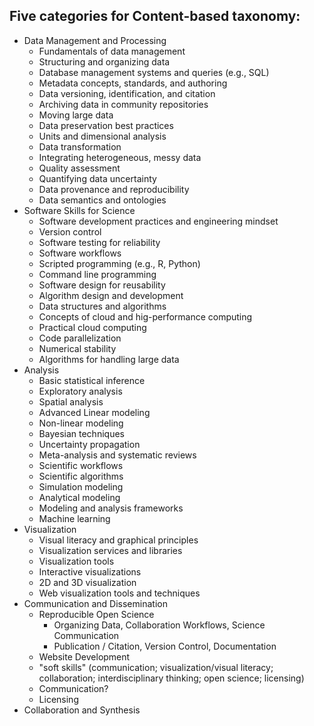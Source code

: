## Five categories for Content-based taxonomy: 
- Data Management and Processing 
	- Fundamentals of data management
    - Structuring and organizing data
    - Database management systems and queries (e.g., SQL)
    - Metadata concepts, standards, and authoring
    - Data versioning, identification, and citation
    - Archiving data in community repositories
    - Moving large data
    - Data preservation best practices
	- Units and dimensional analysis
    - Data transformation
    - Integrating heterogeneous, messy data
    - Quality assessment
    - Quantifying data uncertainty
    - Data provenance and reproducibility
    - Data semantics and ontologies
- Software Skills for Science
	- Software development practices and engineering mindset
    - Version control
    - Software testing for reliability
    - Software workflows
    - Scripted programming (e.g., R, Python)
    - Command line programming
    - Software design for reusability
	- Algorithm design and development
    - Data structures and algorithms
	- Concepts of cloud and hig-performance computing
    - Practical cloud computing
    - Code parallelization
    - Numerical stability
    - Algorithms for handling large data
- Analysis
    - Basic statistical inference
    - Exploratory analysis
    - Spatial analysis
    - Advanced Linear modeling
    - Non-linear modeling
    - Bayesian techniques
    - Uncertainty propagation
    - Meta-analysis and systematic reviews
    - Scientific workflows
    - Scientific algorithms
    - Simulation modeling
    - Analytical modeling
    - Modeling and analysis frameworks
    - Machine learning
- Visualization
    - Visual literacy and graphical principles
    - Visualization services and libraries
    - Visualization tools
    - Interactive visualizations
    - 2D and 3D visualization
    - Web visualization tools and techniques
- Communication and Dissemination
	- Reproducible Open Science
		- Organizing Data, Collaboration Workflows, Science Communication
		- Publication / Citation, Version Control, Documentation
	- Website Development
	- "soft skills" (communication; visualization/visual literacy; collaboration; interdisciplinary thinking; open science; licensing)
	- Communication?
    - Licensing
- Collaboration and Synthesis

